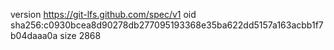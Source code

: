 version https://git-lfs.github.com/spec/v1
oid sha256:c0930bcea8d90278db277095193368e35ba622dd5157a163acbb1f7b04daaa0a
size 2868
